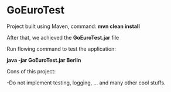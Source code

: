# GoEuroTest

Project built using Maven, command: <strong>mvn clean install</strong>

After that, we achieved the <strong>GoEuroTest.jar</strong> file

Run flowing command to test the application: 

<strong>java -jar GoEuroTest.jar Berlin</strong>

Cons of this project:

-Do not implement testing, logging, ... and many other cool stuffs.

